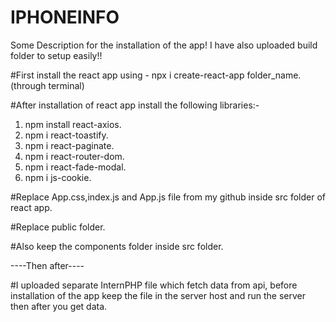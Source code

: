 # IPHONEINFO
Some Description for the installation of the app!
I have also uploaded build folder to setup easily!!

#First install the react app using - npx i create-react-app folder_name.(through terminal)

#After installation of react app install the following libraries:-
  1. npm install react-axios.
  2. npm i react-toastify.
  3. npm i react-paginate.
  4. npm i react-router-dom.
  5. npm i react-fade-modal.
  6. npm i js-cookie. 
 
#Replace App.css,index.js and App.js file from my github inside src folder of react app.

#Replace public folder.

#Also keep the components folder inside src folder.

----Then after----

#I uploaded separate InternPHP file which fetch data from api, before installation of the app keep the file in the server host and run the server then after you get data.
